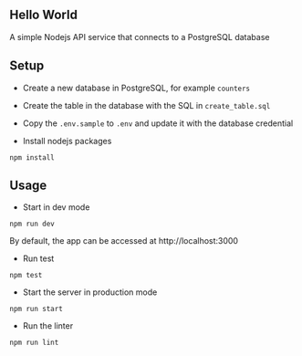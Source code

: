 Hello World
---

A simple Nodejs API service that connects to a PostgreSQL database

## Setup
- Create a new database in PostgreSQL, for example `counters`
- Create the table in the database with the SQL in `create_table.sql`

- Copy the `.env.sample` to `.env` and update it with the database credential
- Install nodejs packages

```
npm install
```

## Usage
- Start in dev mode
```
npm run dev
```
By default, the app can be accessed at http://localhost:3000

- Run test
```
npm test
```

- Start the server in production mode
```
npm run start
```

- Run the linter
```
npm run lint
```
